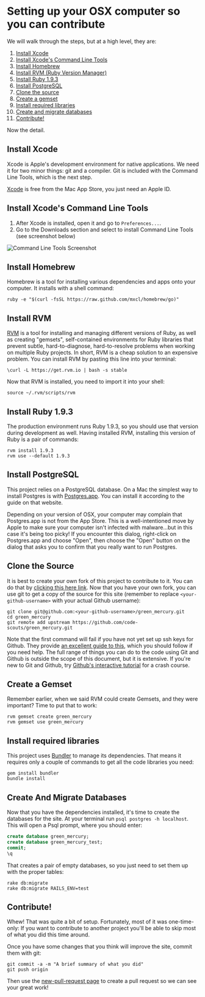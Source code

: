 Setting up your OSX computer so you can contribute
==================================================

We will walk through the steps, but at a high level, they are:

1. [Install Xcode](#install-xcode)
1. [Install Xcode's Command Line Tools](#install-xcodes-command-line-tools)
1. [Install Homebrew](#install-homebrew)
1. [Install RVM (Ruby Version Manager)](#install-rvm)
1. [Install Ruby 1.9.3](#install-ruby-193)
1. [Install PostgreSQL](#install-postgresql)
1. [Clone the source](#clone-the-source)
1. [Create a gemset](#create-a-gemset)
1. [Install required libraries](#install-required-libraries)
1. [Create and migrate databases](#create-and-migrate-databases)
1. [Contribute!](#contribute)

Now the detail.

Install Xcode
-------------
Xcode is Apple's development environment for native applications. We need it for two minor things: git and a compiler. Git is included with the Command Line Tools, which is the next step.

[Xcode](https://itunes.apple.com/us/app/xcode/id497799835?mt=12) is free from the Mac App Store, you just need an Apple ID.

Install Xcode's Command Line Tools
----------------------------------
1. After Xcode is installed, open it and go to `Preferences...`.
2. Go to the Downloads section and select to install Command Line Tools (see screenshot below)

![Command Line Tools Screenshot](https://raw.github.com/jeffweiss/green_mercury/add_contribution_requirements_instructions/contributing_assets/xcode_commandline_tools.png)

Install Homebrew
----------------
Homebrew is a tool for installing various dependencies and apps onto your computer. It installs with a shell command:
```
ruby -e "$(curl -fsSL https://raw.github.com/mxcl/homebrew/go)"
```

Install RVM
-----------
[RVM](http://rvm.io) is a tool for installing and managing different versions of Ruby, as well as creating "gemsets", self-contained environments for Ruby libraries that prevent subtle, hard-to-diagnose, hard-to-resolve problems when working on multiple Ruby projects. In short, RVM is a cheap solution to an expensive problem. You can install RVM by pasting this line into your terminal:
```
\curl -L https://get.rvm.io | bash -s stable
```
Now that RVM is installed, you need to import it into your shell:
```
source ~/.rvm/scripts/rvm
```

Install Ruby 1.9.3
------------------
The production environment runs Ruby 1.9.3, so you should use that version during development as well. Having installed RVM, installing this version of Ruby is a pair of commands:
```
rvm install 1.9.3
rvm use --default 1.9.3
```

Install PostgreSQL
------------------
This project relies on a PostgreSQL database. On a Mac the simplest way to install Postgres is with [Postgres.app](http://postgresapp.com/). You can install it according to the guide on that website.

Depending on your version of OSX, your computer may complain that Postgres.app is not from the App Store. This is a well-intentioned move by Apple to make sure your computer isn't infected with malware...but in this case it's being too picky! If you encounter this dialog, right-click on Postgres.app and choose "Open", then choose the "Open" button on the dialog that asks you to confirm that you really want to run Postgres.

Clone the Source
----------------
It is best to create your own fork of this project to contribute to it. You can do that by [clicking this here link](https://github.com/code-scouts/green_mercury/fork). Now that you have your own fork, you can use git to get a copy of the source for this site (remember to replace `<your-github-username>` with your actual Github username):
```
git clone git@github.com:<your-github-username>/green_mercury.git
cd green_mercury
git remote add upstream https://github.com/code-scouts/green_mercury.git
```
Note that the first command will fail if you have not yet set up ssh keys for Github. They provide [an excellent guide to this](https://help.github.com/articles/generating-ssh-keys), which you should follow if you need help.
The full range of things you can do to the code using Git and Github is outside the scope of this document, but it is extensive. If you're new to Git and Github, try [Github's interactive tutorial](http://try.github.io) for a crash course.

Create a Gemset
---------------
Remember earlier, when we said RVM could create Gemsets, and they were important? Time to put that to work:
```
rvm gemset create green_mercury
rvm gemset use green_mercury
```

Install required libraries
--------------------------
This project uses [Bundler](http://bundler.io/) to manage its dependencies. That means it requires only a couple of commands to get all the code libraries you need:
```
gem install bundler
bundle install
```

Create And Migrate Databases
----------------------------
Now that you have the dependencies installed, it's time to create the databases for the site. At your terminal run `psql postgres -h localhost`. This will open a Psql prompt, where you should enter:
```SQL
create database green_mercury;
create database green_mercury_test;
commit;
\q
```
That creates a pair of empty databases, so you just need to set them up with the proper tables:
```
rake db:migrate
rake db:migrate RAILS_ENV=test
```

Contribute!
-----------
Whew! That was quite a bit of setup. Fortunately, most of it was one-time-only: If you want to contribute to another project you'll be able to skip most of what you did this time around.

Once you have some changes that you think will improve the site, commit them with git:
```
git commit -a -m "A brief summary of what you did"
git push origin
```
Then use the [new-pull-request page](https://github.com/code-scouts/green_mercury/compare/) to create a pull request so we can see your great work!
